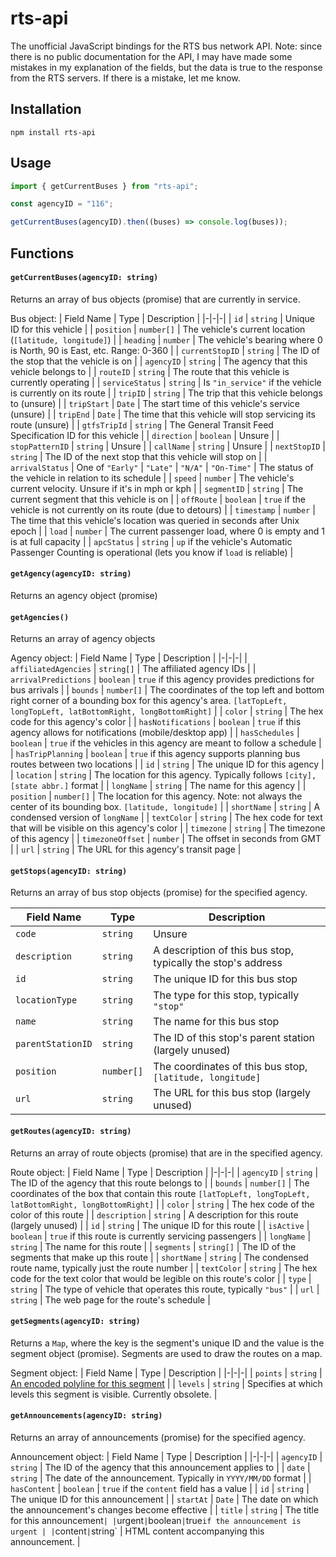 # rts-api

The unofficial JavaScript bindings for the RTS bus network API.
Note: since there is no public documentation for the API, I may have made some mistakes in my explanation of the fields, but the data is true to the response from the RTS servers. If there is a mistake, let me know.

## Installation

```
npm install rts-api
```

## Usage

```javascript
import { getCurrentBuses } from "rts-api";

const agencyID = "116";

getCurrentBuses(agencyID).then((buses) => console.log(buses));
```

## Functions

#### `getCurrentBuses(agencyID: string)`

Returns an array of bus objects (promise) that are currently in service.

Bus object:
| Field Name | Type | Description |
|-|-|-|
| `id` | `string` | Unique ID for this vehicle |
| `position` | `number[]` | The vehicle's current location (`[latitude, longitude]`) |
| `heading` | `number` | The vehicle's bearing where 0 is North, 90 is East, etc. Range: 0-360 |
| `currentStopID` | `string` | The ID of the stop that the vehicle is on |
| `agencyID` | `string` | The agency that this vehicle belongs to |
| `routeID` | `string` | The route that this vehicle is currently operating |
| `serviceStatus` | `string` | Is `"in_service"` if the vehicle is currently on its route |
| `tripID` | `string` | The trip that this vehicle belongs to (unsure) |
| `tripStart` | `Date` | The start time of this vehicle's service (unsure) |
| `tripEnd` | `Date` | The time that this vehicle will stop servicing its route (unsure) |
| `gtfsTripId` | `string` | The General Transit Feed Specification ID for this vehicle |
| `direction` | `boolean` | Unsure |
| `stopPatternID` | `string` | Unsure |
| `callName` | `string` | Unsure |
| `nextStopID` | `string` | The ID of the next stop that this vehicle will stop on |
| `arrivalStatus` | One of `"Early"` \| `"Late"` \| `"N/A"` \| `"On-Time"` | The status of the vehicle in relation to its schedule |
| `speed` | `number` | The vehicle's current velocity. Unsure if it's in mph or kph |
| `segmentID` | `string` | The current segment that this vehicle is on |
| `offRoute` | `boolean` | `true` if the vehicle is not currently on its route (due to detours) |
| `timestamp` | `number` | The time that this vehicle's location was queried in seconds after Unix epoch |
| `load` | `number` | The current passenger load, where 0 is empty and 1 is at full capacity |
| `apcStatus` | `string` | `up` if the vehicle's Automatic Passenger Counting is operational (lets you know if `load` is reliable) |

#### `getAgency(agencyID: string)`

Returns an agency object (promise)

#### `getAgencies()`

Returns an array of agency objects

Agency object:
| Field Name | Type | Description |
|-|-|-|
| `affiliatedAgencies` | `string[]` | The affiliated agency IDs |
| `arrivalPredictions` | `boolean` | `true` if this agency provides predictions for bus arrivals |
| `bounds` | `number[]` | The coordinates of the top left and bottom right corner of a bounding box for this agency's area. `[latTopLeft, longTopLeft, latBottomRight, longBottomRight]` |
| `color` | `string` | The hex code for this agency's color |
| `hasNotifications` | `boolean` | `true` if this agency allows for notifications (mobile/desktop app) |
| `hasSchedules` | `boolean` | `true` if the vehicles in this agency are meant to follow a schedule |
| `hasTripPlanning` | `boolean` | `true` if this agency supports planning bus routes between two locations |
| `id` | `string` | The unique ID for this agency |
| `location` | `string` | The location for this agency. Typically follows `[city], [state abbr.]` format |
| `longName` | `string` | The name for this agency |
| `position` | `number[]` | The location for this agency. Note: not always the center of its bounding box. `[latitude, longitude]` |
| `shortName` | `string` | A condensed version of `longName` |
| `textColor` | `string` | The hex code for text that will be visible on this agency's color |
| `timezone` | `string` | The timezone of this agency |
| `timezoneOffset` | `number` | The offset in seconds from GMT |
| `url` | `string` | The URL for this agency's transit page |

#### `getStops(agencyID: string)`

Returns an array of bus stop objects (promise) for the specified agency.

| Field Name        | Type       | Description                                                  |
| ----------------- | ---------- | ------------------------------------------------------------ |
| `code`            | `string`   | Unsure                                                       |
| `description`     | `string`   | A description of this bus stop, typically the stop's address |
| `id`              | `string`   | The unique ID for this bus stop                              |
| `locationType`    | `string`   | The type for this stop, typically `"stop"`                   |
| `name`            | `string`   | The name for this bus stop                                   |
| `parentStationID` | `string`   | The ID of this stop's parent station (largely unused)        |
| `position`        | `number[]` | The coordinates of this bus stop, `[latitude, longitude]`    |
| `url`             | `string`   | The URL for this bus stop (largely unused)                   |

#### `getRoutes(agencyID: string)`

Returns an array of route objects (promise) that are in the specified agency.

Route object:
| Field Name | Type | Description |
|-|-|-|
| `agencyID` | `string` | The ID of the agency that this route belongs to |
| `bounds` | `number[]` | The coordinates of the box that contain this route `[latTopLeft, longTopLeft, latBottomRight, longBottomRight]` |
| `color` | `string` | The hex code of the color of this route |
| `description` | `string` | A description for this route (largely unused) |
| `id` | `string` | The unique ID for this route |
| `isActive` | `boolean` | `true` if this route is currently servicing passengers |
| `longName` | `string` | The name for this route |
| `segments` | `string[]` | The ID of the segments that make up this route |
| `shortName` | `string` | The condensed route name, typically just the route number |
| `textColor` | `string` | The hex code for the text color that would be legible on this route's color |
| `type` | `string` | The type of vehicle that operates this route, typically `"bus"` |
| `url` | `string` | The web page for the route's schedule |

#### `getSegments(agencyID: string)`

Returns a `Map`, where the key is the segment's unique ID and the value is the segment object (promise).
Segments are used to draw the routes on a map.

Segment object:
| Field Name | Type | Description |
|-|-|-|
| `points` | `string` | [An encoded polyline for this segment](https://developers.google.com/maps/documentation/utilities/polylinealgorithm) |
| `levels` | `string` | Specifies at which levels this segment is visible. Currently obsolete. |

#### `getAnnouncements(agencyID: string)`

Returns an array of announcements (promise) for the specified agency.

Announcement object:
| Field Name | Type | Description |
|-|-|-|
| `agencyID` | `string` | The ID of the agency that this announcement applies to |
| `date` | `string` | The date of the announcement. Typically in `YYYY/MM/DD` format |
| `hasContent` | `boolean` | `true` if the `content` field has a value |
| `id` | `string` | The unique ID for this announcement |
| `startAt` | `Date` | The date on which the announcement's changes become effective |
| `title` | `string` | The title for this announcement`| |`urgent`|`boolean`|`true`if the announcement is urgent | |`content`|`string` | HTML content accompanying this announcement. |
